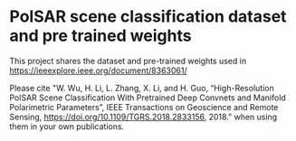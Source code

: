 # PolSAR scene classification dataset and pre trained weights
This project shares the dataset and pre-trained weights used in https://ieeexplore.ieee.org/document/8363061/

Please cite "W. Wu, H. Li, L. Zhang, X. Li, and H. Guo, “High-Resolution PolSAR Scene Classification With Pretrained Deep Convnets and Manifold Polarimetric Parameters”, IEEE Transactions on Geoscience and Remote Sensing, https://doi.org/10.1109/TGRS.2018.2833156, 2018." when using them in your own publications.
